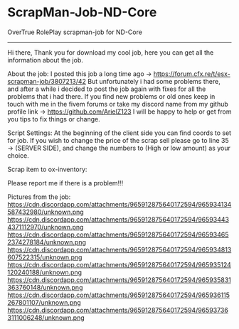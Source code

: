 # ScrapMan-Job-ND-Core
OverTrue RolePlay scrapman-job for ND-Core

-----------------------------

Hi there, Thank you for download my cool job, here you can get all the information about the job.

About the job: I posted this job a long time ago -> https://forum.cfx.re/t/esx-scrapman-job/3807213/42 
But unfortunately i had some problems there, and after a while i decided to post the job again with fixes for all the problems that i had there.
If you find new problems or old ones keep in touch with me in the fivem forums or take my discord name from my github profile link -> https://github.com/ArielZ123
I will be happy to help or get from you tips to fix things or change.

Script Settings: At the beginning of the client side you can find coords to set for job.
If you wish to change the price of the scrap sell please go to line 35 -> (SERVER SIDE), and change the numbers to (High or low amount) as your choice.


Scrap item to ox-inventory:

<!--
    ['scrap'] = {
		label = 'Scrap.',
		weight = 10,
	},

	For more info: https://overextended.dev/ox_inventory/Guides/creatingItems
-->

Please report me if there is a problem!!!

Pictures from the job:
https://cdn.discordapp.com/attachments/965912875640172594/965934134587432980/unknown.png
https://cdn.discordapp.com/attachments/965912875640172594/965934434371112970/unknown.png
https://cdn.discordapp.com/attachments/965912875640172594/965934652374278184/unknown.png
https://cdn.discordapp.com/attachments/965912875640172594/965934813607522315/unknown.png
https://cdn.discordapp.com/attachments/965912875640172594/965935124120240188/unknown.png
https://cdn.discordapp.com/attachments/965912875640172594/965935831363760148/unknown.png
https://cdn.discordapp.com/attachments/965912875640172594/965936115267801107/unknown.png
https://cdn.discordapp.com/attachments/965912875640172594/965937363111006248/unknown.png
